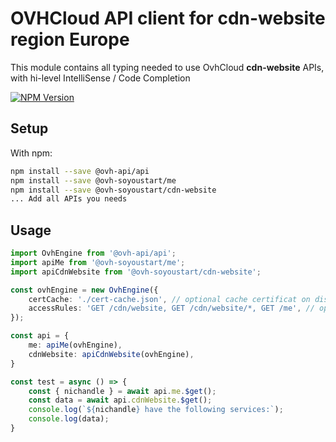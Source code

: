 # OVHCloud API client for **cdn-website** region Europe

This module contains all typing needed to use OvhCloud **cdn-website** APIs, with hi-level IntelliSense / Code Completion

[![NPM Version](https://img.shields.io/npm/v/@ovh-soyoustart/cdn-website.svg?style=flat)](https://www.npmjs.org/package/@ovh-soyoustart/cdn-website)

## Setup

With npm:

```bash
npm install --save @ovh-api/api
npm install --save @ovh-soyoustart/me
npm install --save @ovh-soyoustart/cdn-website
... Add all APIs you needs
```

## Usage

```typescript
import OvhEngine from '@ovh-api/api';
import apiMe from '@ovh-soyoustart/me';
import apiCdnWebsite from '@ovh-soyoustart/cdn-website';

const ovhEngine = new OvhEngine({ 
    certCache: './cert-cache.json', // optional cache certificat on disk.
    accessRules: 'GET /cdn/website, GET /cdn/website/*, GET /me', // optional limit the requested privileges.
});

const api = {
    me: apiMe(ovhEngine),
    cdnWebsite: apiCdnWebsite(ovhEngine),
}

const test = async () => {
    const { nichandle } = await api.me.$get();
    const data = await api.cdnWebsite.$get();
    console.log(`${nichandle} have the following services:`);
    console.log(data);
}
```
